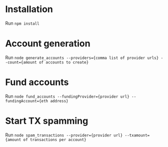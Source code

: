 # Installation
Run ```npm install```

# Account generation
Run ```node generate_accounts --providers={comma list of provider urls} --count={amount of accounts to create}```

# Fund accounts
Run ```node fund_accounts --fundingProvider={provider url} --fundingAccount={eth address}```

# Start TX spamming
Run ```node spam_transactions --provider={provider url} --txamount={amount of transactions per account}```